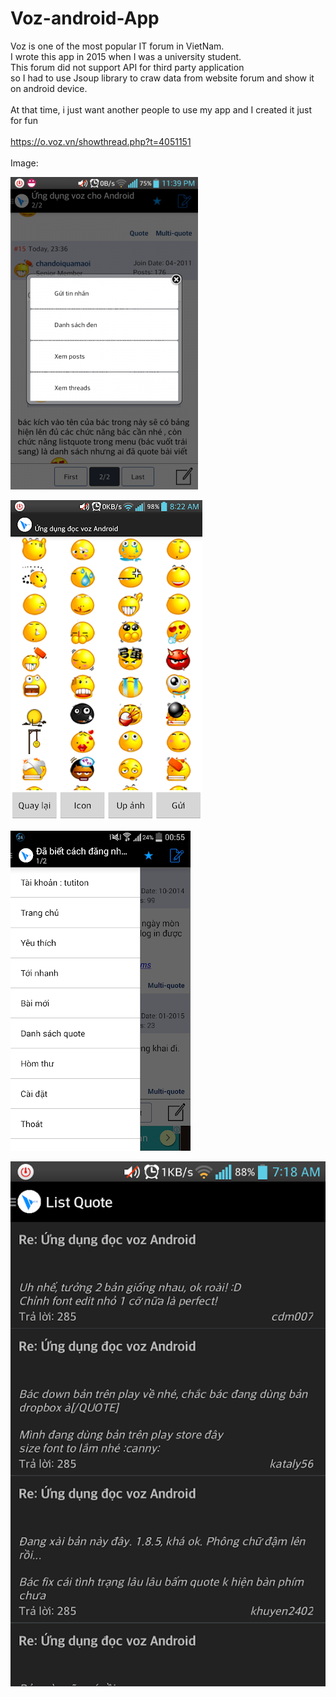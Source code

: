# Voz-android-App

Voz is one of the most popular IT forum in VietNam.<br/>
I wrote this app in 2015 when I was a university student.<br/>
This forum did not support API for third party application <br/>
so I had to use Jsoup library to craw data from website forum and show it on android device.<br/>
<br/>
At that time, i just want another people to use my app and I created it just for fun<br/>
<br/>
https://o.voz.vn/showthread.php?t=4051151<br/>
<br/>
Image:<br/>

![alt text](https://github.com/dohai2105/Voz-android-App/blob/main/bg/1.png)

![alt text](https://github.com/dohai2105/Voz-android-App/blob/main/bg/2.png)

![alt text](https://github.com/dohai2105/Voz-android-App/blob/main/bg/3.png)

![alt text](https://github.com/dohai2105/Voz-android-App/blob/main/bg/4.png)
